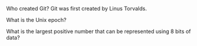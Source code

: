 
 Who created Git?
 Git was first created by Linus Torvalds.

 What is the Unix epoch?

 What is the largest positive number that can be represented using 8 bits of data?
